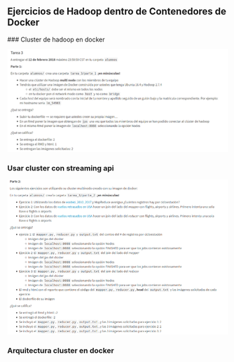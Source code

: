 ## Ejercicios de Hadoop dentro de Contenedores de Docker

### Cluster de hadoop en docker

![tarea3](images/tarea_3.png)


### Usar cluster con streaming api

![tarea3_b](images/tarea_3_b.png)


### Arquitectura cluster en docker


